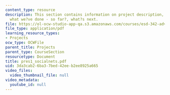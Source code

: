 ```yaml
---
content_type: resource
description: This section contains information on project description, the data set,
  what we?ve done - so far?, what?s next.
file: https://ol-ocw-studio-app-qa.s3.amazonaws.com/courses/esd-342-advanced-system-architecture-spring-2006/3da3cab26ba37bed42eeb2ee8925a665_pres1_socialnets.pdf
file_type: application/pdf
learning_resource_types:
- Projects
ocw_type: OCWFile
parent_title: Projects
parent_type: CourseSection
resourcetype: Document
title: pres1_socialnets.pdf
uid: 3da3cab2-6ba3-7bed-42ee-b2ee8925a665
video_files:
  video_thumbnail_file: null
video_metadata:
  youtube_id: null
---
```

